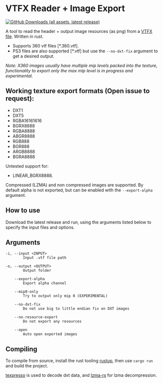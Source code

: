 # VTFX Reader + Image Export
[![GitHub Downloads (all assets, latest release)](https://img.shields.io/github/downloads/rob5300/vtfx_reader/latest/total?sort=date)
](https://github.com/rob5300/vtfx_reader/releases/latest)

A tool to read the header + output image resources (as png) from a [VTFX file](https://developer.valvesoftware.com/wiki/VTFX_file_format). Written in rust.

- Supports 360 vtf files [\*.360.vtf]. 
- PS3 files are also supported [\*.vtf] but use the ``--no-dxt-fix`` argument to get a desired output.

*Note: X360 images usually have multiple mip levels packed into the texture, functionality to export only the max mip level is in progress and experimental.*

## Working texture export formats (Open issue to request):
- DXT1
- DXT5
- RGBA16161616
- BGRX8888
- RGBA8888
- ABGR8888
- RGB888
- BGR888
- ARGB8888
- BGRA8888

Untested support for:

- LINEAR_BGRX8888.

Compressed (LZMA) and non compressed images are supported. By default alpha is not exported, but can be enabled with the ``--export-alpha`` argument.

## How to use
Download the latest release and run, using the arguments listed below to specify the input files and options.

## Arguments
    -i, --input <INPUT>
            Input .vtf file path

    -o, --output <OUTPUT>
            Output folder

        --export-alpha
            Export alpha channel

        --mip0-only
            Try to output only mip 0 (EXPERIMENTAL)

        --no-dxt-fix
            Do not use big to little endian fix on DXT images

        --no-resource-export
            Do not export any resources

        --open
            Auto open exported images

## Compiling
To compile from source, install the rust tooling [rustup](https://rustup.rs/), then use ``cargo run`` and build the project.

[texpresso](https://crates.io/crates/texpresso) is used to decode dxt data, and [lzma-rs](https://crates.io/crates/lzma-rs) for lzma decompression.
